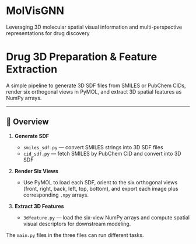 # MolVisGNN
Leveraging 3D molecular spatial visual information and multi-perspective representations for drug discovery
# Drug 3D Preparation & Feature Extraction

A simple pipeline to generate 3D SDF files from SMILES or PubChem CIDs, render six orthogonal views in PyMOL, and extract 3D spatial features as NumPy arrays.

---

## 🚀 Overview

1. **Generate SDF**  
   - `smiles_sdf.py` — convert SMILES strings into 3D SDF files  
   - `cid_sdf.py`    — fetch SMILES by PubChem CID and convert into 3D SDF  

2. **Render Six Views**  
   - Use PyMOL to load each SDF, orient to the six orthogonal views (front, right, back, left, top, bottom), and export each image plus corresponding `.npy` arrays.

3. **Extract 3D Features**  
   - `3dfeature.py` — load the six-view NumPy arrays and compute spatial visual descriptors for downstream modeling.

The `main.py` files in the three files can run different tasks.
